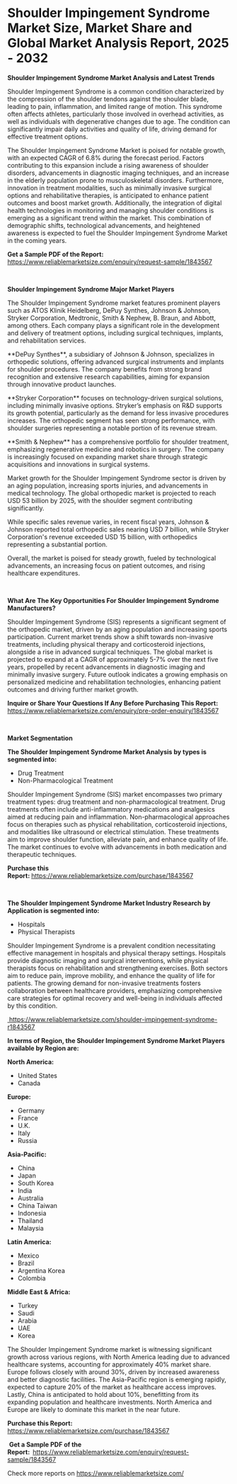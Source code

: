 <p><h1>Shoulder Impingement Syndrome Market Size, Market Share and Global Market Analysis Report, 2025 - 2032</h1></p><p><strong>Shoulder Impingement Syndrome Market Analysis and Latest Trends</strong></p>
<p><p>Shoulder Impingement Syndrome is a common condition characterized by the compression of the shoulder tendons against the shoulder blade, leading to pain, inflammation, and limited range of motion. This syndrome often affects athletes, particularly those involved in overhead activities, as well as individuals with degenerative changes due to age. The condition can significantly impair daily activities and quality of life, driving demand for effective treatment options.</p><p>The Shoulder Impingement Syndrome Market is poised for notable growth, with an expected CAGR of 6.8% during the forecast period. Factors contributing to this expansion include a rising awareness of shoulder disorders, advancements in diagnostic imaging techniques, and an increase in the elderly population prone to musculoskeletal disorders. Furthermore, innovation in treatment modalities, such as minimally invasive surgical options and rehabilitative therapies, is anticipated to enhance patient outcomes and boost market growth. Additionally, the integration of digital health technologies in monitoring and managing shoulder conditions is emerging as a significant trend within the market. This combination of demographic shifts, technological advancements, and heightened awareness is expected to fuel the Shoulder Impingement Syndrome Market in the coming years.</p></p>
<p><strong>Get a Sample PDF of the Report:&nbsp;</strong> <a href="https://www.reliablemarketsize.com/enquiry/request-sample/1843567?utm_campaign=2809&utm_medium=2&utm_source=Github&utm_content=ia&utm_term=03032025&utm_id=shoulder-impingement-syndrome">https://www.reliablemarketsize.com/enquiry/request-sample/1843567</a></p>
<p>&nbsp;</p>
<p><strong>Shoulder Impingement Syndrome Major Market Players</strong></p>
<p><p>The Shoulder Impingement Syndrome market features prominent players such as ATOS Klinik Heidelberg, DePuy Synthes, Johnson & Johnson, Stryker Corporation, Medtronic, Smith & Nephew, B. Braun, and Abbott, among others. Each company plays a significant role in the development and delivery of treatment options, including surgical techniques, implants, and rehabilitation services.</p><p>**DePuy Synthes**, a subsidiary of Johnson & Johnson, specializes in orthopedic solutions, offering advanced surgical instruments and implants for shoulder procedures. The company benefits from strong brand recognition and extensive research capabilities, aiming for expansion through innovative product launches. </p><p>**Stryker Corporation** focuses on technology-driven surgical solutions, including minimally invasive options. Stryker’s emphasis on R&D supports its growth potential, particularly as the demand for less invasive procedures increases. The orthopedic segment has seen strong performance, with shoulder surgeries representing a notable portion of its revenue stream.</p><p>**Smith & Nephew** has a comprehensive portfolio for shoulder treatment, emphasizing regenerative medicine and robotics in surgery. The company is increasingly focused on expanding market share through strategic acquisitions and innovations in surgical systems.</p><p>Market growth for the Shoulder Impingement Syndrome sector is driven by an aging population, increasing sports injuries, and advancements in medical technology. The global orthopedic market is projected to reach USD 53 billion by 2025, with the shoulder segment contributing significantly.</p><p>While specific sales revenue varies, in recent fiscal years, Johnson & Johnson reported total orthopedic sales nearing USD 7 billion, while Stryker Corporation's revenue exceeded USD 15 billion, with orthopedics representing a substantial portion. </p><p>Overall, the market is poised for steady growth, fueled by technological advancements, an increasing focus on patient outcomes, and rising healthcare expenditures.</p></p>
<p>&nbsp;</p>
<p><strong>What Are The Key Opportunities For Shoulder Impingement Syndrome Manufacturers?</strong></p>
<p><p>Shoulder Impingement Syndrome (SIS) represents a significant segment of the orthopedic market, driven by an aging population and increasing sports participation. Current market trends show a shift towards non-invasive treatments, including physical therapy and corticosteroid injections, alongside a rise in advanced surgical techniques. The global market is projected to expand at a CAGR of approximately 5-7% over the next five years, propelled by recent advancements in diagnostic imaging and minimally invasive surgery. Future outlook indicates a growing emphasis on personalized medicine and rehabilitation technologies, enhancing patient outcomes and driving further market growth.</p></p>
<p><strong>Inquire or Share Your Questions If Any Before Purchasing This Report:</strong> <a href="https://www.reliablemarketsize.com/enquiry/pre-order-enquiry/1843567?utm_campaign=2809&utm_medium=2&utm_source=Github&utm_content=ia&utm_term=03032025&utm_id=shoulder-impingement-syndrome">https://www.reliablemarketsize.com/enquiry/pre-order-enquiry/1843567</a></p>
<p>&nbsp;</p>
<p><strong>Market Segmentation</strong></p>
<p><strong>The Shoulder Impingement Syndrome Market Analysis by types is segmented into:</strong></p>
<p><ul><li>Drug Treatment</li><li>Non-Pharmacological Treatment</li></ul></p>
<p><p>Shoulder Impingement Syndrome (SIS) market encompasses two primary treatment types: drug treatment and non-pharmacological treatment. Drug treatments often include anti-inflammatory medications and analgesics aimed at reducing pain and inflammation. Non-pharmacological approaches focus on therapies such as physical rehabilitation, corticosteroid injections, and modalities like ultrasound or electrical stimulation. These treatments aim to improve shoulder function, alleviate pain, and enhance quality of life. The market continues to evolve with advancements in both medication and therapeutic techniques.</p></p>
<p><strong>Purchase this Report:&nbsp;</strong><a href="https://www.reliablemarketsize.com/purchase/1843567?utm_campaign=2809&utm_medium=2&utm_source=Github&utm_content=ia&utm_term=03032025&utm_id=shoulder-impingement-syndrome">https://www.reliablemarketsize.com/purchase/1843567</a></p>
<p>&nbsp;</p>
<p><strong>The Shoulder Impingement Syndrome Market Industry Research by Application is segmented into:</strong></p>
<p><ul><li>Hospitals</li><li>Physical Therapists</li></ul></p>
<p><p>Shoulder Impingement Syndrome is a prevalent condition necessitating effective management in hospitals and physical therapy settings. Hospitals provide diagnostic imaging and surgical interventions, while physical therapists focus on rehabilitation and strengthening exercises. Both sectors aim to reduce pain, improve mobility, and enhance the quality of life for patients. The growing demand for non-invasive treatments fosters collaboration between healthcare providers, emphasizing comprehensive care strategies for optimal recovery and well-being in individuals affected by this condition.</p></p>
<p><a href="https://www.reliablemarketsize.com/shoulder-impingement-syndrome-r1843567?utm_campaign=2809&utm_medium=2&utm_source=Github&utm_content=ia&utm_term=03032025&utm_id=shoulder-impingement-syndrome">&nbsp;https://www.reliablemarketsize.com/shoulder-impingement-syndrome-r1843567</a></p>
<p><strong>In terms of Region, the Shoulder Impingement Syndrome Market Players available by Region are:</strong></p>
<p>
    <p> <strong> North America: </strong>
        <ul>
            <li>United States</li>
            <li>Canada</li>
        </ul>
        </p> 
    <p> <strong> Europe: </strong>
        <ul>
            <li>Germany</li>
            <li>France</li>
            <li>U.K.</li>
            <li>Italy</li>
            <li>Russia</li>
        </ul>
        </p> 
    <p> <strong> Asia-Pacific: </strong>
        <ul>
            <li>China</li>
            <li>Japan</li>
            <li>South Korea</li>
            <li>India</li>
            <li>Australia</li>
            <li>China Taiwan</li>
            <li>Indonesia</li>
            <li>Thailand</li>
            <li>Malaysia</li>
        </ul>
        </p> 
    <p> <strong> Latin America: </strong>
        <ul>
            <li>Mexico</li>
            <li>Brazil</li>
            <li>Argentina Korea</li>
            <li>Colombia</li>
        </ul>
        </p> 
    <p> <strong> Middle East & Africa: </strong>
        <ul>
            <li>Turkey</li>
            <li>Saudi</li>
            <li>Arabia</li>
            <li>UAE</li>
            <li>Korea</li>
        </ul>
    </p>
    </p>
<p><p>The Shoulder Impingement Syndrome market is witnessing significant growth across various regions, with North America leading due to advanced healthcare systems, accounting for approximately 40% market share. Europe follows closely with around 30%, driven by increased awareness and better diagnostic facilities. The Asia-Pacific region is emerging rapidly, expected to capture 20% of the market as healthcare access improves. Lastly, China is anticipated to hold about 10%, benefitting from its expanding population and healthcare investments. North America and Europe are likely to dominate this market in the near future.</p></p>
<p><strong>Purchase this Report: </strong><a href="https://www.reliablemarketsize.com/purchase/1843567?utm_campaign=2809&utm_medium=2&utm_source=Github&utm_content=ia&utm_term=03032025&utm_id=shoulder-impingement-syndrome">https://www.reliablemarketsize.com/purchase/1843567</a></p>
<p>&nbsp;<strong>Get a Sample PDF of the Report:&nbsp;&nbsp;</strong><a href="https://www.reliablemarketsize.com/enquiry/request-sample/1843567?utm_campaign=2809&utm_medium=2&utm_source=Github&utm_content=ia&utm_term=03032025&utm_id=shoulder-impingement-syndrome">https://www.reliablemarketsize.com/enquiry/request-sample/1843567</a></p>
<p><strong></strong></p>
<p>Check more reports on <a href="https://www.reliablemarketsize.com/?utm_campaign=2809&utm_medium=2&utm_source=Github&utm_content=ia&utm_term=03032025&utm_id=shoulder-impingement-syndrome">https://www.reliablemarketsize.com/</a></p>